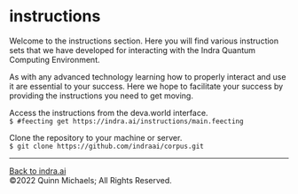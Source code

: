 # instructions

Welcome to the instructions section. Here you will find various instruction sets that we have developed for interacting with the Indra Quantum Computing  Environment.

As with any advanced technology learning how to properly interact and use it are essential to your success. Here we hope to facilitate your success by providing the instructions you need to get moving.


Access the instructions from the deva.world interface.  
`$ #feecting get https://indra.ai/instructions/main.feecting`

Clone the repository to your machine or server.  
`$ git clone https://github.com/indraai/corpus.git`


---

[Back to indra.ai](https://indra.ai)  
&copy;2022 Quinn Michaels; All Rights Reserved.
